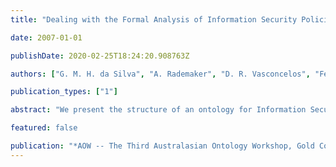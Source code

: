 ```yaml
---
title: "Dealing with the Formal Analysis of Information Security Policies through Ontologies: A Case Study"

date: 2007-01-01

publishDate: 2020-02-25T18:24:20.908763Z

authors: ["G. M. H. da Silva", "A. Rademaker", "D. R. Vasconcelos", "Fernando Náufel do Amaral", "C. Bazílio", "V. Gonçalves", "E. H. Haeusler"]

publication_types: ["1"]

abstract: "We present the structure of an ontology for Information Security (IS), applied to the extraction of knowledge from Natural Language texts (IS standards, security policies and security control descriptions). This ontology is composed of the vocabulary for the IS Domain, and a particular kind of ontology description, logical forms to determine the structure of the DL formulas associated with the texts.  We also discuss the relationship between the structure of the formulas and the efficiency of the reasoner."

featured: false

publication: "*AOW -- The Third Australasian Ontology Workshop, Gold Coast, Queensland, Australia*"
---
```


